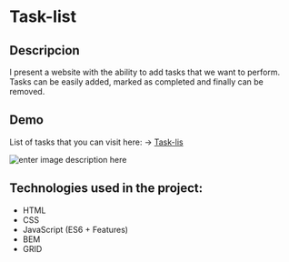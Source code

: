 # Task-list
## Descripcion

I present a website with the ability to add tasks that we want to perform. Tasks can be easily added, marked as completed and finally can be removed.

## Demo

List of tasks that you can visit here:  -> [Task-lis](https://slawekhups.github.io/Task-list/)

![enter image description here](https://slawekhups.github.io/Task-list/images/share.jpeg)


## Technologies used in the project:

- HTML
- CSS
- JavaScript (ES6 + Features)
- BEM 
- GRID
#